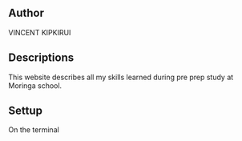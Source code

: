 ## Author
VINCENT KIPKIRUI 
## Descriptions
This website describes all my skills learned during pre prep study at Moringa school.
## Settup
On the terminal


##
